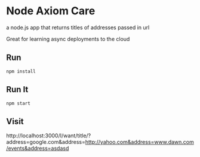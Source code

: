 # Node Axiom Care

a node.js app that returns titles of addresses passed in url

Great for learning async deployments to the cloud

## Run
`npm install`

## Run It

`npm start`

## Visit

http://localhost:3000/I/want/title/?address=google.com&address=http://yahoo.com&address=www.dawn.com/events&address=asdasd
